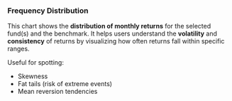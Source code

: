  ### Frequency Distribution

This chart shows the **distribution of monthly returns** for the selected fund(s) and the benchmark. It helps users understand the **volatility** and **consistency** of returns by visualizing how often returns fall within specific ranges.

Useful for spotting:

- Skewness  
- Fat tails (risk of extreme events)  
- Mean reversion tendencies  